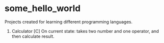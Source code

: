 # some_hello_world
Projects created for learning different programming languages.

1. Calculator [C]
On current state: takes two number and one operator, and then calculate result.
